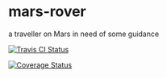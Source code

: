 # mars-rover
a traveller on Mars in need of some guidance


[![Travis CI Status](https://travis-ci.org/tsetsova/mars-rover.svg?branch=master)](https://travis-ci.org/tsetsova/mars-rover.svg?branch=master)

[![Coverage Status](https://coveralls.io/repos/github/tsetsova/mars-rover/badge.svg?branch=master)](https://coveralls.io/github/tsetsova/mars-rover?branch=master)